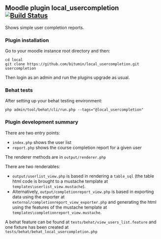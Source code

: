 ## Moodle plugin local_usercompletion [![Build Status](https://travis-ci.org/bitumin/local_usercompletion.svg?branch=master)](https://travis-ci.org/bitumin/local_usercompletion)

Shows simple user completion reports.

### Plugin installation

Go to your moodle instance root directory and then:

```
cd local
git clone https://github.com/bitumin/local_usercompletion.git usercompletion
```

Then login as an admin and run the plugins upgrade as usual.

### Behat tests

After setting up your behat testing environment:

```
php admin/tool/behat/cli/run.php --tags="@local_usercompletion"
```

### Plugin development summary

There are two entry points:  
* `index.php` shows the user list
* `report.php` shows the course completion report for a given user  

The renderer methods are in `output/renderer.php`  
 
There are two renderables:
* `output/userlist_view.php` is based in rendering a `table_sql`
 (the table html code is brought to a mustache template at
 `templates\userlist_view.mustache`).
* Alternatively, `output/completionreport_view.php` is based in exporting
 data using the exporter at `external/completionreport_view_exporter.php`
 and generating the html using the features of the mustache template at 
 `templates\completionreport_view.mustache`. 

A behat feature can be found at `tests/behat/view_users_list.feature`
and one fixture has been created at `tests/behat/behat_local_usercompletion.php`

